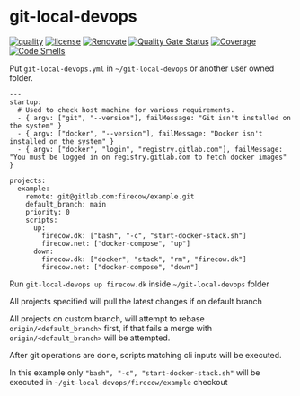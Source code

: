 # git-local-devops

[![quality](https://img.shields.io/github/workflow/status/firecow/git-local-devops/Quality)](https://github.com/firecow/git-local-devops/actions)
[![license](https://img.shields.io/github/license/firecow/git-local-devops)](https://npmjs.org/package/git-local-devops)
[![Renovate](https://img.shields.io/badge/renovate-enabled-brightgreen.svg)](https://renovatebot.com)
[![Quality Gate Status](https://sonarcloud.io/api/project_badges/measure?project=firecow_git-local-devops&metric=alert_status)](https://sonarcloud.io/dashboard?id=firecow_git-local-devops)
[![Coverage](https://sonarcloud.io/api/project_badges/measure?project=firecow_git-local-devops&metric=coverage)](https://sonarcloud.io/dashboard?id=firecow_git-local-devops)
[![Code Smells](https://sonarcloud.io/api/project_badges/measure?project=firecow_git-local-devops&metric=code_smells)](https://sonarcloud.io/dashboard?id=firecow_git-local-devops)

Put `git-local-devops.yml` in `~/git-local-devops` or another user owned folder.

```
---
startup:
  # Used to check host machine for various requirements. 
  - { argv: ["git", "--version"], failMessage: "Git isn't installed on the system" }
  - { argv: ["docker", "--version"], failMessage: "Docker isn't installed on the system" }
  - { argv: ["docker", "login", "registry.gitlab.com"], failMessage: "You must be logged in on registry.gitlab.com to fetch docker images" }

projects:
  example:
    remote: git@gitlab.com:firecow/example.git
    default_branch: main
    priority: 0
    scripts:
      up:
        firecow.dk: ["bash", "-c", "start-docker-stack.sh"]
        firecow.net: ["docker-compose", "up"]
      down:
        firecow.dk: ["docker", "stack", "rm", "firecow.dk"]
        firecow.net: ["docker-compose", "down"]
```

Run `git-local-devops up firecow.dk` inside `~/git-local-devops` folder

All projects specified will pull the latest changes if on default branch

All projects on custom branch, will attempt to rebase `origin/<default_branch>` first, if that fails a merge with `origin/<default_branch>` will be attempted.

After git operations are done, scripts matching cli inputs will be executed.

In this example only `"bash", "-c", "start-docker-stack.sh"` will be executed in `~/git-local-devops/firecow/example` checkout

